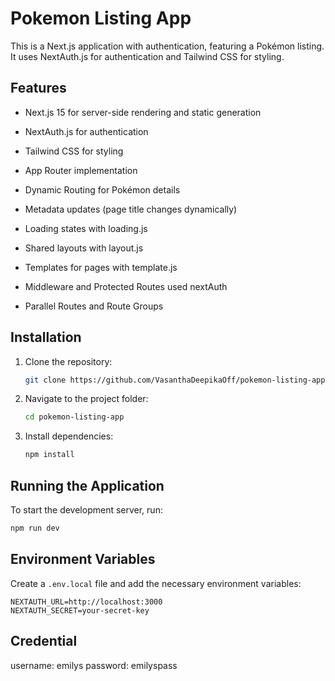 # Pokemon Listing App

This is a Next.js application with authentication, featuring a Pokémon listing. It uses NextAuth.js for authentication and Tailwind CSS for styling.

## Features

  - Next.js 15 for server-side rendering and static generation

  - NextAuth.js for authentication

  - Tailwind CSS for styling

  - App Router implementation

  - Dynamic Routing for Pokémon details

  - Metadata updates (page title changes dynamically)

  - Loading states with loading.js

  - Shared layouts with layout.js

  - Templates for pages with template.js

  - Middleware and Protected Routes used nextAuth

  - Parallel Routes and Route Groups 

## Installation

1. Clone the repository:
   ```sh
   git clone https://github.com/VasanthaDeepikaOff/pokemon-listing-app.git
   ```
2. Navigate to the project folder:
   ```sh
   cd pokemon-listing-app
   ```
3. Install dependencies:
   ```sh
   npm install
   ```

## Running the Application

To start the development server, run:
```sh
npm run dev
```

## Environment Variables

Create a `.env.local` file and add the necessary environment variables:
```env
NEXTAUTH_URL=http://localhost:3000
NEXTAUTH_SECRET=your-secret-key
```

## Credential

username: emilys
password: emilyspass